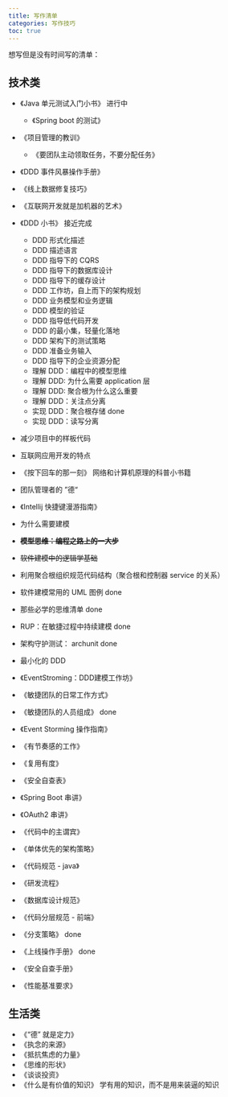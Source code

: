 ```yaml
---
title: 写作清单
categories: 写作技巧
toc: true
---
```




想写但是没有时间写的清单：



## 技术类

- 《Java 单元测试入门小书》 进行中

  - 《Spring boot 的测试》
  
- 《项目管理的教训》
  
  - 《要团队主动领取任务，不要分配任务》
  
- 《DDD 事件风暴操作手册》

- 《线上数据修复技巧》

- 《互联网开发就是加机器的艺术》

- 《DDD 小书》 接近完成
  - DDD 形式化描述
  - DDD 描述语言
  - DDD 指导下的 CQRS
  - DDD 指导下的数据库设计
  - DDD 指导下的缓存设计
  - DDD 工作坊，自上而下的架构规划
  - DDD 业务模型和业务逻辑
  - DDD 模型的验证
  - DDD 指导低代码开发
  - DDD 的最小集，轻量化落地
  - DDD 架构下的测试策略
  - DDD 准备业务输入
  - DDD 指导下的企业资源分配
  - 理解 DDD：编程中的模型思维
  - 理解 DDD: 为什么需要 application 层
  - 理解 DDD: 聚合根为什么这么重要
  - 理解 DDD：关注点分离 
  - 实现 DDD：聚合根存储 done
  - 实现 DDD：读写分离
  
- 减少项目中的样板代码

- 互联网应用开发的特点

- 《按下回车的那一刻》 网络和计算机原理的科普小书籍

- 团队管理者的 ”德“

- 《Intellij 快捷键漫游指南》

- 为什么需要建模

- ~~**模型思维：编程之路上的一大步**~~

- ~~软件建模中的逻辑学基础~~

- 利用聚合根组织规范代码结构（聚合根和控制器 service 的关系）

- 软件建模常用的 UML 图例 done

- 那些必学的思维清单 done

- RUP：在敏捷过程中持续建模 done

- 架构守护测试： archunit done

- 最小化的 DDD 

- 《EventStroming：DDD建模工作坊》

- 《敏捷团队的日常工作方式》

- 《敏捷团队的人员组成》 done 

- 《Event Storming 操作指南》

- 《有节奏感的工作》

- 《复用有度》 

- 《安全自查表》

- 《Spring Boot 串讲》

- 《OAuth2 串讲》

- 《代码中的主谓宾》 

- 《单体优先的架构策略》

- 《代码规范 - java》

- 《研发流程》

- 《数据库设计规范》

- 《代码分层规范 - 前端》

- 《分支策略》 done

- 《上线操作手册》 done

- 《安全自查手册》 

- 《性能基准要求》

  

## 生活类

- 《“德” 就是定力》
- 《执念的来源》
- 《抵抗焦虑的力量》
- 《思维的形状》
- 《谈谈投资》
- 《什么是有价值的知识》 学有用的知识，而不是用来装逼的知识